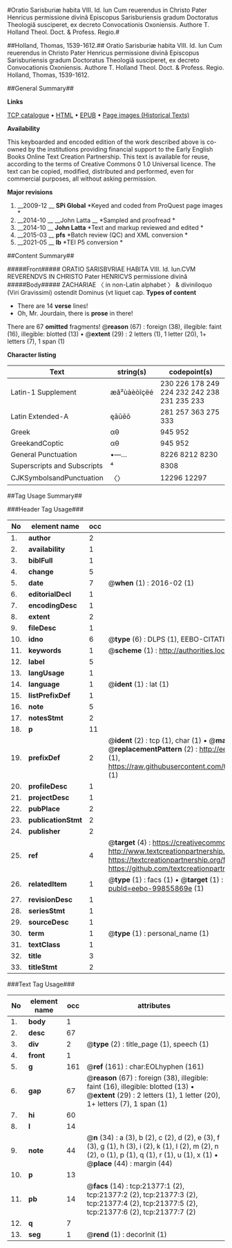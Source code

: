 #Oratio Sarisburiæ habita VIII. Id. Iun Cum  reuerendus in Christo Pater Henricus permissione divinâ Episcopus Sarisburiensis gradum Doctoratus Theologiâ susciperet, ex decreto Convocationis Oxoniensis. Authore T. Holland Theol. Doct. & Profess. Regio.#

##Holland, Thomas, 1539-1612.##
Oratio Sarisburiæ habita VIII. Id. Iun Cum  reuerendus in Christo Pater Henricus permissione divinâ Episcopus Sarisburiensis gradum Doctoratus Theologiâ susciperet, ex decreto Convocationis Oxoniensis. Authore T. Holland Theol. Doct. & Profess. Regio.
Holland, Thomas, 1539-1612.

##General Summary##

**Links**

[TCP catalogue](http://www.ota.ox.ac.uk/tcp/)  • 
[HTML](http://tei.it.ox.ac.uk/tcp/Texts-HTML/free/A03/A03474.html)  • 
[EPUB](http://tei.it.ox.ac.uk/tcp/Texts-EPUB/free/A03/A03474.epub) • 
[Page images (Historical Texts)](https://historicaltexts.jisc.ac.uk/eebo-99855869e)

**Availability**

This keyboarded and encoded edition of the work described above is co-owned by the
    institutions providing financial support to the Early English Books Online Text Creation
    Partnership. This text is available for reuse, according to the terms of  Creative Commons 0 1.0 Universal
    licence. The text can be copied, modified, distributed and performed, even for commercial
    purposes, all without asking permission.

**Major revisions**

1. __2009-12 __ __SPi Global__ *Keyed and coded from ProQuest page images *
1. __2014-10 __ __John Latta __ *Sampled and proofread *
1. __2014-10 __ __John Latta__ *Text and markup reviewed and edited *
1. __2015-03 __ __pfs__ *Batch review (QC) and XML conversion *
1. __2021-05 __ __lb__ *TEI P5 conversion *

##Content Summary##

#####Front#####
ORATIO SARISBVRIAE HABITA VIII. Id. Iun.CVM REVERENDVS IN CHRISTO Pater HENRICVS permissione divinâ 
#####Body#####
ZACHARIAE 〈 in non-Latin alphabet 〉 & diviniloquo (Viri Gravissimi) ostendit Dominus (vt liquet cap.
**Types of content**

  * There are 14 **verse** lines!
  * Oh, Mr. Jourdain, there is **prose** in there!

There are 67 **omitted** fragments! 
 @__reason__ (67) : foreign (38), illegible: faint (16), illegible: blotted (13)  •  @__extent__ (29) : 2 letters (1), 1 letter (20), 1+ letters (7), 1 span (1)

**Character listing**


|Text|string(s)|codepoint(s)|
|---|---|---|
|Latin-1 Supplement|æâ²ùàèòîçëé|230 226 178 249 224 232 242 238 231 235 233|
|Latin Extended-A|ęāūēō|281 257 363 275 333|
|Greek|αθ|945 952|
|GreekandCoptic|αθ|945 952|
|General Punctuation|•—…|8226 8212 8230|
|Superscripts             and Subscripts|⁴|8308|
|CJKSymbolsandPunctuation|〈〉|12296 12297|

##Tag Usage Summary##

###Header Tag Usage###

|No|element name|occ|attributes|
|---|---|---|---|
|1.|__author__|2||
|2.|__availability__|1||
|3.|__biblFull__|1||
|4.|__change__|5||
|5.|__date__|7| @__when__ (1) : 2016-02 (1)|
|6.|__editorialDecl__|1||
|7.|__encodingDesc__|1||
|8.|__extent__|2||
|9.|__fileDesc__|1||
|10.|__idno__|6| @__type__ (6) : DLPS (1), EEBO-CITATION (1), VID (1), EEBO-PROQUEST (1), STC (2)|
|11.|__keywords__|1| @__scheme__ (1) : http://authorities.loc.gov/ (1)|
|12.|__label__|5||
|13.|__langUsage__|1||
|14.|__language__|1| @__ident__ (1) : lat (1)|
|15.|__listPrefixDef__|1||
|16.|__note__|5||
|17.|__notesStmt__|2||
|18.|__p__|11||
|19.|__prefixDef__|2| @__ident__ (2) : tcp (1), char (1)  •  @__matchPattern__ (2) : ([0-9\-]+):([0-9IVX]+) (1), (.+) (1)  •  @__replacementPattern__ (2) : http://eebo.chadwyck.com/downloadtiff?vid=$1&page=$2 (1), https://raw.githubusercontent.com/textcreationpartnership/Texts/master/tcpchars.xml#$1 (1)|
|20.|__profileDesc__|1||
|21.|__projectDesc__|1||
|22.|__pubPlace__|2||
|23.|__publicationStmt__|2||
|24.|__publisher__|2||
|25.|__ref__|4| @__target__ (4) : https://creativecommons.org/publicdomain/zero/1.0/ (1), http://www.textcreationpartnership.org/docs/. (1), https://textcreationpartnership.org/faq/#faq05 (1), https://github.com/textcreationpartnership (1)|
|26.|__relatedItem__|1| @__type__ (1) : facs (1)  •  @__target__ (1) : https://data.historicaltexts.jisc.ac.uk/view?pubId=eebo-99855869e (1)|
|27.|__revisionDesc__|1||
|28.|__seriesStmt__|1||
|29.|__sourceDesc__|1||
|30.|__term__|1| @__type__ (1) : personal_name (1)|
|31.|__textClass__|1||
|32.|__title__|3||
|33.|__titleStmt__|2||


###Text Tag Usage###

|No|element name|occ|attributes|
|---|---|---|---|
|1.|__body__|1||
|2.|__desc__|67||
|3.|__div__|2| @__type__ (2) : title_page (1), speech (1)|
|4.|__front__|1||
|5.|__g__|161| @__ref__ (161) : char:EOLhyphen (161)|
|6.|__gap__|67| @__reason__ (67) : foreign (38), illegible: faint (16), illegible: blotted (13)  •  @__extent__ (29) : 2 letters (1), 1 letter (20), 1+ letters (7), 1 span (1)|
|7.|__hi__|60||
|8.|__l__|14||
|9.|__note__|44| @__n__ (34) : a (3), b (2), c (2), d (2), e (3), f (3), g (1), h (3), i (2), k (1), l (2), m (2), n (2), o (1), p (1), q (1), r (1), u (1), x (1)  •  @__place__ (44) : margin (44)|
|10.|__p__|13||
|11.|__pb__|14| @__facs__ (14) : tcp:21377:1 (2), tcp:21377:2 (2), tcp:21377:3 (2), tcp:21377:4 (2), tcp:21377:5 (2), tcp:21377:6 (2), tcp:21377:7 (2)|
|12.|__q__|7||
|13.|__seg__|1| @__rend__ (1) : decorInit (1)|
